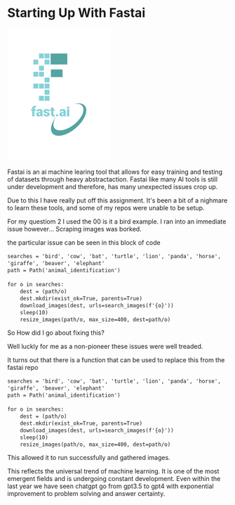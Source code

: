 # Starting Up With Fastai
![Image of fast.ai logo](images/logo.png)

Fastai is an ai machine learing tool that allows for easy training and testing of datasets through heavy abstractaction.
Fastai like many AI tools is still under development and therefore, has many unexpected issues crop up.

Due to this I have really put off this assignment. It's been a bit of a nighmare to learn these tools, and some of my repos were
unable to be setup.

For my questiom 2 I used the 00 is it a bird example. I ran into an immediate issue however...
Scraping images was borked.



the particular issue can be seen in this block of code

~~~
searches = 'bird', 'cow', 'bat', 'turtle', 'lion', 'panda', 'horse', 'giraffe', 'beaver', 'elephant'
path = Path('animal_identification')

for o in searches:
    dest = (path/o)
    dest.mkdir(exist_ok=True, parents=True)
    download_images(dest, urls=search_images(f'{o}'))
    sleep(10)
    resize_images(path/o, max_size=400, dest=path/o)
~~~

So How did I go about fixing this?

Well luckly for me as a non-pioneer these issues were well treaded.

It turns out that there is a function that can be used to replace this from the fastai repo

~~~
searches = 'bird', 'cow', 'bat', 'turtle', 'lion', 'panda', 'horse', 'giraffe', 'beaver', 'elephant'
path = Path('animal_identification')

for o in searches:
    dest = (path/o)
    dest.mkdir(exist_ok=True, parents=True)
    download_images(dest, urls=search_images(f'{o}'))
    sleep(10)
    resize_images(path/o, max_size=400, dest=path/o)
~~~

This allowed it to run successfully and gathered images.

This reflects the universal trend of machine learning. It is one of the most emergent fields and is undergoing constant development. Even within the last year we have seen chatgpt go from gpt3.5 to gpt4 with exponential improvement to problem solving and answer certainty. 


